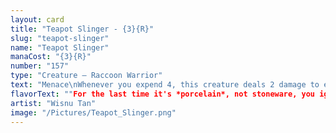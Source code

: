 ```yaml
---
layout: card
title: "Teapot Slinger - {3}{R}"
slug: "teapot-slinger"
name: "Teapot Slinger"
manaCost: "{3}{R}"
number: "157"
type: "Creature — Raccoon Warrior"
text: "Menace\nWhenever you expend 4, this creature deals 2 damage to each opponent. (You expend 4 as you spend your fourth total mana to cast spells during a turn.)"
flavorText: ""For the last time it's *porcelain*, not stoneware, you ignorant fool!""
artist: "Wisnu Tan"
image: "/Pictures/Teapot_Slinger.png"
---
```


